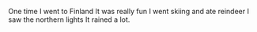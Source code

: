 One time I went to Finland
It was really fun
I went skiing
and ate reindeer
I saw the northern lights
It rained a lot.
